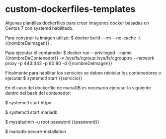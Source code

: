 # custom-dockerfiles-templates

Algunas plantillas dockerfiles para crear imagenes docker basadas en Centos 7 con systemd habilitado.

Para construir la imágen utilizo:
$ docker build --rm --no-cache -t {{nombreDeImagen}} .

Para ejecutar el contanedor
$ docker run --privileged --name {{nombreDeContenedor}} -v /sys/fs/cgroup:/sys/fs/cgroup:ro --network proxy -p 443:443 -p 80:80 -d {{nombreDeImagen}}

Finalmente para habilitar los servicios se deben reiniciar los contenedores o ejecutar $ systemctl start {{servicio}}

En el caso del dockerfile de mariaDB es necesario ejecutar lo siguiente dentro del bash del contenedor:

$ systemctl start httpd

$ systemctl start mariadb

$ mysqladmin -u root password {{password}}

$ mariadb-secure-installation
